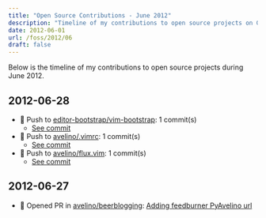 ```yaml
---
title: "Open Source Contributions - June 2012"
description: "Timeline of my contributions to open source projects on GitHub during June 2012."
date: 2012-06-01
url: /foss/2012/06
draft: false
---
```


Below is the timeline of my contributions to open source projects during June 2012.

## 2012-06-28

- 🔨 Push to [editor-bootstrap/vim-bootstrap](https://github.com/editor-bootstrap/vim-bootstrap): 1 commit(s)
  - [See commit](https://github.com/editor-bootstrap/vim-bootstrap/commits/main/?author=avelino&since=2012-06-28&until=2012-06-28)
- 🔨 Push to [avelino/.vimrc](https://github.com/avelino/.vimrc): 1 commit(s)
  - [See commit](https://github.com/avelino/.vimrc/commits/main/?author=avelino&since=2012-06-28&until=2012-06-28)
- 🔨 Push to [avelino/flux.vim](https://github.com/avelino/flux.vim): 1 commit(s)
  - [See commit](https://github.com/avelino/flux.vim/commits/main/?author=avelino&since=2012-06-28&until=2012-06-28)

## 2012-06-27

- 🔀 Opened PR in [avelino/beerblogging](https://github.com/avelino/beerblogging): [Adding feedburner PyAvelino url](https://github.com/avelino/beerblogging/pull/25)

